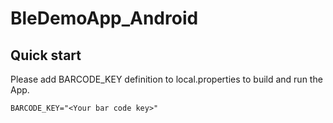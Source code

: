 # BleDemoApp_Android
## Quick start
Please add BARCODE_KEY definition to local.properties to build and run the App.
```
BARCODE_KEY="<Your bar code key>"
```
